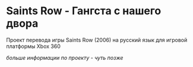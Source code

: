 # Saints Row - Гангста с нашего двора
Проект перевода игры Saints Row (2006) на русский язык для игровой платформы Xbox 360

*больше информации по проекту - чуть позже*
